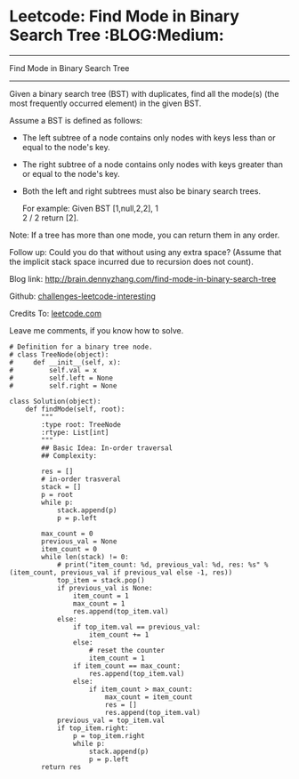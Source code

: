 # Leetcode: Find Mode in Binary Search Tree     :BLOG:Medium:


---

Find Mode in Binary Search Tree  

---

Given a binary search tree (BST) with duplicates, find all the mode(s) (the most frequently occurred element) in the given BST.  

Assume a BST is defined as follows:  
-   The left subtree of a node contains only nodes with keys less than or equal to the node's key.
-   The right subtree of a node contains only nodes with keys greater than or equal to the node's key.
-   Both the left and right subtrees must also be binary search trees.

    For example:
    Given BST [1,null,2,2],
       1
        \
         2
        /
       2
    return [2].

Note: If a tree has more than one mode, you can return them in any order.  

Follow up: Could you do that without using any extra space? (Assume that the implicit stack space incurred due to recursion does not count).  

Blog link: <http://brain.dennyzhang.com/find-mode-in-binary-search-tree>  

Github: [challenges-leetcode-interesting](https://github.com/DennyZhang/challenges-leetcode-interesting/tree/master/find-mode-in-binary-search-tree)  

Credits To: [leetcode.com](https://leetcode.com/problems/find-mode-in-binary-search-tree/description)  

Leave me comments, if you know how to solve.  

    # Definition for a binary tree node.
    # class TreeNode(object):
    #     def __init__(self, x):
    #         self.val = x
    #         self.left = None
    #         self.right = None
    
    class Solution(object):
        def findMode(self, root):
            """
            :type root: TreeNode
            :rtype: List[int]
            """
            ## Basic Idea: In-order traversal
            ## Complexity:
    
            res = []
            # in-order trasveral
            stack = []
            p = root
            while p:
                stack.append(p)
                p = p.left
    
            max_count = 0
            previous_val = None
            item_count = 0
            while len(stack) != 0:
                # print("item_count: %d, previous_val: %d, res: %s" % (item_count, previous_val if previous_val else -1, res))
                top_item = stack.pop()
                if previous_val is None:
                    item_count = 1
                    max_count = 1
                    res.append(top_item.val)
                else:
                    if top_item.val == previous_val:
                        item_count += 1
                    else:
                        # reset the counter
                        item_count = 1
                    if item_count == max_count:
                        res.append(top_item.val)
                    else:
                        if item_count > max_count:
                            max_count = item_count
                            res = []
                            res.append(top_item.val)
                previous_val = top_item.val
                if top_item.right:
                    p = top_item.right
                    while p:
                        stack.append(p)
                        p = p.left
            return res